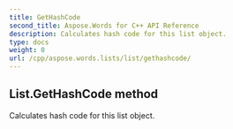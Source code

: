```yaml
---
title: GetHashCode
second_title: Aspose.Words for C++ API Reference
description: Calculates hash code for this list object. 
type: docs
weight: 0
url: /cpp/aspose.words.lists/list/gethashcode/
---
```

## List.GetHashCode method


Calculates hash code for this list object. 

